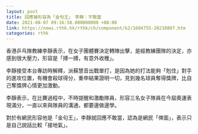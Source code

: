 ```yaml
---
layout: post
title: 回應被形容為「金句王」　李靜：不敢當
date: 2021-08-07 09:16:58.000000000 +08:00
link: https://news.rthk.hk/rthk/ch/component/k2/1604755-20210807.htm
categories: rthk
---
```


香港乒乓隊教練李靜表示，在女子團體賽決定轉陣出擊，是經教練團隊的決定，亦感到很大壓力，形容是「搏一搏，有意外收穫」。

李靜接受本台專訪時解釋，派蘇慧音出戰單打，是因為她的打法能夠「剋住」對手的進攻位置，有機會殺球得分，重申結果證明一切，見到幾名球員奪得獎牌，比自己奪獎牌心情更加激動。

李靜表示，在比賽過程中，不時提醒和激勵隊員，形容三名女子隊員在今屆奧運表現滿分，一直以來與隊員的溝通，都要邊做邊學。

對於有網民形容他是「金句王」，李靜就回應不敢當，認為是網民「俾面」，表示只是自己說話比較「接地氣」。
